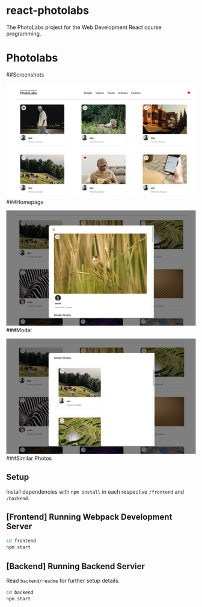 # react-photolabs
The PhotoLabs project for the Web Development React course programming.

# Photolabs

##Screenshots

![PhotoLabs Homepage](https://github.com/wfhopkins/photolabs-starter/blob/main/docs/PhotoLabs-home.png?raw=true)
###Homepage


![Open Modal](https://github.com/wfhopkins/photolabs-starter/blob/main/docs/PhotoLabs-modal-open.png?raw=true)
###Modal


![Similar Photos in Modal](https://github.com/wfhopkins/photolabs-starter/blob/main/docs/PhotoLabs-similar-photos.png?raw=true)
###Similar Photos

## Setup

Install dependencies with `npm install` in each respective `/frontend` and `/backend`.

## [Frontend] Running Webpack Development Server

```sh
cd frontend
npm start
```

## [Backend] Running Backend Servier

Read `backend/readme` for further setup details.

```sh
cd backend
npm start
```
